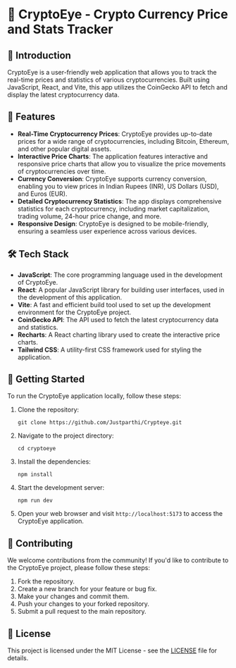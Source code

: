 # 🚀 CryptoEye - Crypto Currency Price and Stats Tracker 

## 🌟 Introduction

CryptoEye is a user-friendly web application that allows you to track the real-time prices and statistics of various cryptocurrencies. Built using JavaScript, React, and Vite, this app utilizes the CoinGecko API to fetch and display the latest cryptocurrency data.

## 💫 Features

- **Real-Time Cryptocurrency Prices**: CryptoEye provides up-to-date prices for a wide range of cryptocurrencies, including Bitcoin, Ethereum, and other popular digital assets.
- **Interactive Price Charts**: The application features interactive and responsive price charts that allow you to visualize the price movements of cryptocurrencies over time.
- **Currency Conversion**: CryptoEye supports currency conversion, enabling you to view prices in Indian Rupees (INR), US Dollars (USD), and Euros (EUR).
- **Detailed Cryptocurrency Statistics**: The app displays comprehensive statistics for each cryptocurrency, including market capitalization, trading volume, 24-hour price change, and more.
- **Responsive Design**: CryptoEye is designed to be mobile-friendly, ensuring a seamless user experience across various devices.

## 🛠️ Tech Stack

- **JavaScript**: The core programming language used in the development of CryptoEye.
- **React**: A popular JavaScript library for building user interfaces, used in the development of this application.
- **Vite**: A fast and efficient build tool used to set up the development environment for the CryptoEye project.
- **CoinGecko API**: The API used to fetch the latest cryptocurrency data and statistics.
- **Recharts**: A React charting library used to create the interactive price charts.
- **Tailwind CSS**: A utility-first CSS framework used for styling the application.

## 🚀 Getting Started

To run the CryptoEye application locally, follow these steps:

1. Clone the repository:
   ```
   git clone https://github.com/Justparthi/Crypteye.git
   ```
2. Navigate to the project directory:
   ```
   cd cryptoeye
   ```
3. Install the dependencies:
   ```
   npm install
   ```
4. Start the development server:
   ```
   npm run dev
   ```
5. Open your web browser and visit `http://localhost:5173` to access the CryptoEye application.

## 🤝 Contributing

We welcome contributions from the community! If you'd like to contribute to the CryptoEye project, please follow these steps:

1. Fork the repository.
2. Create a new branch for your feature or bug fix.
3. Make your changes and commit them.
4. Push your changes to your forked repository.
5. Submit a pull request to the main repository.


## 📜 License

This project is licensed under the MIT License - see the [LICENSE](LICENSE.txt) file for details.


